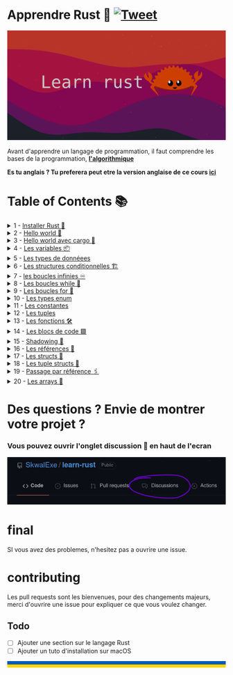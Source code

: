 # Apprendre Rust 🦀 [![Tweet](https://img.shields.io/twitter/url/http/shields.io.svg?style=social)](https://twitter.com/intent/tweet?url=https%3A%2F%2Fgithub.com%2FSkwalExe%2Flearn-rust&text=Je%20suis%20en%20train%20d%27apprendre%20Rust%20!&via=skwalexe)


![banner](images/banner.png)

Avant d'apprendre un langage de programmation, il faut comprendre les bases de la programmation, [**l'algorithmique**](https://www.youtube.com/watch?v=kk6YbA5I-Iw&list=PL2aehqZh72Lumvy4tSekr6Rzcgwn15MLI)

**Es tu anglais ? Tu preferera peut etre la version anglaise de ce cours [ici](https://github.com/SkwalExe/learn-rust)**

# Table of Contents 📚


<details>
    <summary>1 - <a href="https://github.com/SkwalExe/apprendre-rust/tree/main/cours/installer-rust" >Installer Rust 🦀</a></summary>

- [Linux 😎](https://github.com/SkwalExe/apprendre-rust/tree/main/cours/installer-rust#linux)
- [Windows 💩](https://github.com/SkwalExe/apprendre-rust/tree/main/cours/installer-rust#windows)

</details>

<details>
    <summary>2 - <a href="https://github.com/SkwalExe/apprendre-rust/tree/main/cours/hello-world" >Hello world 👋</a></summary>

- [Declarer une fonction ](https://github.com/SkwalExe/apprendre-rust/tree/main/cours/hello-world#declarer-une-fonction)
- [Afficher un message 💬](https://github.com/SkwalExe/apprendre-rust/tree/main/cours/hello-world#afficher-un-message)
- [Compiler et executer un programme 🏃‍](https://github.com/SkwalExe/apprendre-rust/tree/main/cours/hello-world#compiler-et-executer-un-programme)


</details>

<details>
    <summary>3 - <a href="https://github.com/SkwalExe/apprendre-rust/tree/main/cours/hello-world-cargo" >Hello world avec cargo 🚢</a></summary>

- [Qu'est-ce que cargo ❓](https://github.com/SkwalExe/apprendre-rust/tree/main/cours/hello-world-cargo#quest-ce-que-cargo)
- [Créer un projet 🆕](https://github.com/SkwalExe/apprendre-rust/tree/main/cours/hello-world-cargo#creer-un-projet)
- [Compiler et executer un programme 🏃](https://github.com/SkwalExe/apprendre-rust/tree/main/cours/hello-world-cargo#compiler-et-executer-un-programme)
    - [Juste compiler](https://github.com/SkwalExe/apprendre-rust/tree/main/cours/hello-world-cargo#juste-compiler)
    - [Compiler et executer 🏃](https://github.com/SkwalExe/apprendre-rust/tree/main/cours/hello-world-cargo#compiler-et-executer)

</details>

<details>
    <summary>4 - <a href="https://github.com/SkwalExe/apprendre-rust/tree/main/cours/les-variables" >Les variables 📦</a></summary>

- [Declarer une variable](https://github.com/SkwalExe/apprendre-rust/tree/main/cours/les-variables#declarer-une-variable)
- [Afficher une variable 💬](https://github.com/SkwalExe/apprendre-rust/tree/main/cours/les-variables#afficher-une-variable)
- [Modifier une variable](https://github.com/SkwalExe/apprendre-rust/tree/main/cours/les-variables#modifier-une-variable)
- [Les variables mutables](https://github.com/SkwalExe/apprendre-rust/tree/main/cours/les-variables#les-variables-mutables)

</details>

<details>
    <summary>5 - <a href="https://github.com/SkwalExe/apprendre-rust/tree/main/cours/les-types-de-donnees/" >Les types de donnéees</a></summary>

- [Que sont les types de données ❓](https://github.com/SkwalExe/apprendre-rust/tree/main/cours/les-types-de-donnees#que-sont-les-types-de-donnees)
- [Spécifier le type de donnée d'une variable](https://github.com/SkwalExe/apprendre-rust/tree/main/cours/les-types-de-donnees#specifier-le-type-de-donnee-dune-variable)

</details>

<details>
    <summary>6 - <a href="https://github.com/SkwalExe/apprendre-rust/tree/main/cours/les-structures-conditionnelles" >Les structures conditionnelles 🏗</a></summary>


- [Les operateurs de comparaison](https://github.com/SkwalExe/apprendre-rust/tree/main/cours/les-structures-conditionnelles#les-operateurs-de-comparaison)
- [if](https://github.com/SkwalExe/apprendre-rust/tree/main/cours/les-structures-conditionnelles#if)
- [else](https://github.com/SkwalExe/apprendre-rust/tree/main/cours/les-structures-conditionnelles#else)
- [else if](https://github.com/SkwalExe/apprendre-rust/tree/main/cours/les-structures-conditionnelles#else-if)

</details>

<details>
    <summary>7 - <a href="https://github.com/SkwalExe/apprendre-rust/tree/main/cours/les-boucles-infinies" >les boucles infinies ♾️</a></summary>

- [Qu'est-ce qu'une boucle infinie ❓](https://github.com/SkwalExe/apprendre-rust/tree/main/cours/les-boucles-infinies#quest-ce-quune-boucle-infinie)
- [Le mot clé loop ♾️](https://github.com/SkwalExe/apprendre-rust/tree/main/cours/les-boucles-infinies#le-mot-cle-loop️)
- [Le mot clé break 🛑](https://github.com/SkwalExe/apprendre-rust/tree/main/cours/les-boucles-infinies#le-mot-cle-break)
- [Le mot clé continue ➡️](https://github.com/SkwalExe/apprendre-rust/tree/main/cours/les-boucles-infinies#le-mot-cle-continue️)

</details>

<details>
    <summary>8 - <a href="https://github.com/SkwalExe/apprendre-rust/tree/main/cours/les-boucles-while" >Les boucles while 🔁</a></summary>

- [Qu'est-ce qu'une boucle while ❓](https://github.com/SkwalExe/apprendre-rust/tree/main/cours/les-boucles-while#quest-ce-quune-boucle-while)
- [Le mot clé while 🔁](https://github.com/SkwalExe/apprendre-rust/tree/main/cours/les-boucles-while#le-mot-cle-while)
- [Les mots clés break et continue 🔑](https://github.com/SkwalExe/apprendre-rust/tree/main/cours/les-boucles-while#les-mots-cles-break-et-continue)

</details>

<details>
    <summary>9 - <a href="https://github.com/SkwalExe/apprendre-rust/tree/main/cours/les-boucles-for" >Les boucles for 🔢</a></summary>

- [Qu'est ce qu'une boucle for ❓](https://github.com/SkwalExe/apprendre-rust/tree/main/cours/les-boucles-for#quest-ce-quune-boucle-for)
- [Le mot clé `for` 🔁](https://github.com/SkwalExe/apprendre-rust/tree/main/cours/les-boucles-for#le-mot-cle-for)
- [Iteration de vecteurs](https://github.com/SkwalExe/apprendre-rust/tree/main/cours/les-boucles-for#iteration-de-vecteurs)
    - [Qu'est ce qu'un vecteur ❓](https://github.com/SkwalExe/apprendre-rust/tree/main/cours/les-boucles-for#quest-ce-quun-vecteur)
    - [Déclarer un vecteur](https://github.com/SkwalExe/apprendre-rust/tree/main/cours/les-boucles-for#declarer-un-vecteur)
    - [Iterer sur un vecteur](https://github.com/SkwalExe/apprendre-rust/tree/main/cours/les-boucles-for#iterer-sur-un-vecteur)
    - [Iterer sur un vecteur avec l'indice 🔢](https://github.com/SkwalExe/apprendre-rust/tree/main/cours/les-boucles-for#iterer-sur-un-vecteur-avec-lindice)

</details>

<details>
    <summary>10 - <a href="https://github.com/SkwalExe/apprendre-rust/tree/main/cours/les-types-enum" >Les types enum</a></summary>

- [Qu'est ce qu'un enum ❓](https://github.com/SkwalExe/apprendre-rust/tree/main/cours/les-types-enum#quest-ce-quun-enum)
- [Déclarer un enum](https://github.com/SkwalExe/apprendre-rust/tree/main/cours/les-types-enum#declarer-un-enum)
- [Matcher un enum](https://github.com/SkwalExe/apprendre-rust/tree/main/cours/les-types-enum#matcher-un-enum)
    - [Qu'est ce qu'une expression match ❓](https://github.com/SkwalExe/apprendre-rust/tree/main/cours/les-types-enum#quest-ce-quune-expression-match)
    - [Usage](https://github.com/SkwalExe/apprendre-rust/tree/main/cours/les-types-enum#usage)
    - [Matcher un enum](https://github.com/SkwalExe/apprendre-rust/tree/main/cours/les-types-enum#matcher-un-enum)

</details>

<details>
    <summary>11 - <a href="https://github.com/SkwalExe/apprendre-rust/tree/main/cours/les-constantes" >Les constantes </a></summary>

- [Qu'est ce qu'une constante ❓](https://github.com/SkwalExe/apprendre-rust/tree/main/cours/les-constantes#quest-ce-quune-constant)
- [Déclarer une constante](https://github.com/SkwalExe/apprendre-rust/tree/main/cours/les-constantes#declarer-une-constante)
- [Utiliser une constante](https://github.com/SkwalExe/apprendre-rust/tree/main/cours/les-constantes#utiliser-une-constante)

</details>

<details>
    <summary>12 - <a href="https://github.com/SkwalExe/apprendre-rust/tree/main/cours/les-tuples" >Les tuples</a></summary>

- [Qu'est ce qu'un tuple ❓](https://github.com/SkwalExe/apprendre-rust/tree/main/cours/les-tuples#quest-ce-quun-tuple)
- [Déclarer un tuple](https://github.com/SkwalExe/apprendre-rust/tree/main/cours/les-tuples#declarer-un-tuple)
- [Acceder aux valeurs d'un tuple](https://github.com/SkwalExe/apprendre-rust/tree/main/cours/les-tuples#acceder-aux-valeurs-dun-tuple)
- [Extraire les valeurs d'un tuple](https://github.com/SkwalExe/apprendre-rust/tree/main/cours/les-tuples#extraire-les-valeurs-dun-tuple)

</details>

<details>
    <summary>13 - <a href="https://github.com/SkwalExe/apprendre-rust/tree/main/cours/les-fonctions" >Les fonctions 🛠️</a></summary>


- [Qu'est ce qu'une fonction ❓](https://github.com/SkwalExe/apprendre-rust/tree/main/cours/les-fonctions#quest-ce-quune-fonction)
- [Déclarer une fonction](https://github.com/SkwalExe/apprendre-rust/tree/main/cours/les-fonctions#declarer-une-fonction)
- [Retourner des valeurs](https://github.com/SkwalExe/apprendre-rust/tree/main/cours/les-fonctions#retourner-des-valeurs)

</details>

<details>
    <summary>14 - <a href="https://github.com/SkwalExe/apprendre-rust/tree/main/cours/les-blocs-de-code" >Les blocs de code 🟪️</a></summary>

- [Qu'est ce qu'un bloc de code ❓](https://github.com/SkwalExe/apprendre-rust/tree/main/cours/les-blocs-de-code#quest-ce-quun-bloc-de-code)
- [Usage](https://github.com/SkwalExe/apprendre-rust/tree/main/cours/les-blocs-de-code#usage)

</details>

<details>
    <summary>15 - <a href="https://github.com/SkwalExe/apprendre-rust/tree/main/cours/shadowing" >Shadowing 👥</a></summary>

- [Qu'est ce que c'est ❓](https://github.com/SkwalExe/apprendre-rust/tree/main/cours/shadowing#quest-ce-que-cest)
- [Comment ça marche 🤔](https://github.com/SkwalExe/apprendre-rust/tree/main/cours/shadowing#comment-ca-marche)

</details>

<details>
    <summary>16 - <a href="https://github.com/SkwalExe/apprendre-rust/tree/main/cours/les-references" >Les références 🔗</a></summary>

- [Qu'est ce qu'une reference ❔](https://github.com/SkwalExe/apprendre-rust/tree/main/cours/les-references#quest-ce-quune-reference)
- [Comment créer une reference ❔](https://github.com/SkwalExe/apprendre-rust/tree/main/cours/les-references#comment-creer-une-reference)
- [Comment utiliser une reference 🤹](https://github.com/SkwalExe/apprendre-rust/tree/main/cours/les-references#comment-utiliser-une-reference)
- [Modifier une reference ✏️](https://github.com/SkwalExe/apprendre-rust/tree/main/cours/les-references#modifier-une-reference)
    - [Premierement](https://github.com/SkwalExe/apprendre-rust/tree/main/cours/les-references#premierement)
    - [Deuxiemement](https://github.com/SkwalExe/apprendre-rust/tree/main/cours/les-references#deuxiemement)
- [Attention ⚠️](https://github.com/SkwalExe/apprendre-rust/tree/main/cours/les-references#attention)
    - [Premierement](https://github.com/SkwalExe/apprendre-rust/tree/main/cours/les-references#premierement)
    - [Deuxiemement](https://github.com/SkwalExe/apprendre-rust/tree/main/cours/les-references#deuxiemement)

</details>

<details>
    <summary>17 - <a href="https://github.com/SkwalExe/apprendre-rust/tree/main/cours/les-structs" >Les structs 🧱</a></summary>

- [Qu'est ce qu'un struct ❔](https://github.com/SkwalExe/apprendre-rust/tree/main/cours/les-structs#quest-ce-quun-struct)
- [Comment créer un struct ❔](https://github.com/SkwalExe/apprendre-rust/tree/main/cours/les-structs#comment-creer-un-struct)
- [Comment utiliser un struct 🤹](https://github.com/SkwalExe/apprendre-rust/tree/main/cours/les-structs#comment-utiliser-un-struct)
- [Modifier un struct ✏️](https://github.com/SkwalExe/apprendre-rust/tree/main/cours/les-structs#modifier-un-struct)

</details>

<details>
    <summary>18 - <a href="https://github.com/SkwalExe/apprendre-rust/tree/main/cours/les-tuple-structs" > Les tuple structs 🧱</a></summary>

- [Qu'est-ce qu'un tuple struct ❓](https://github.com/SkwalExe/apprendre-rust/tree/main/cours/les-tuple-structs#quest-ce-quun-tuple-struct)
- [Comment créer un tuple struct ❓](https://github.com/SkwalExe/apprendre-rust/tree/main/cours/les-tuple-structs#comment-creer-un-tuple-struct)
- [Comment utiliser un tuple struct 🤹](https://github.com/SkwalExe/apprendre-rust/tree/main/cours/les-tuple-structs#comment-utiliser-un-tuple-struct)
- [Comment modifier un tuple struct ✏️](https://github.com/SkwalExe/apprendre-rust/tree/main/cours/les-tuple-structs#comment-modifier-un-tuple-struct)

</details>


<details>
    <summary>19 - <a href="https://github.com/SkwalExe/apprendre-rust/tree/main/cours/passage-par-reference" >Passage par référence 🖇️</a></summary>

- [Le probleme ❌](https://github.com/SkwalExe/apprendre-rust/tree/main/cours/passage-par-reference#le-probleme)
- [La solution 💡](https://github.com/SkwalExe/apprendre-rust/tree/main/cours/passage-par-reference#la-solution)

</details>

<details>
    <summary>20 - <a href="https://github.com/SkwalExe/apprendre-rust/tree/main/cours/les-arrays" >Les arrays 📜</a></summary>

- [Qu'est ce qu'un array❔](https://github.com/SkwalExe/apprendre-rust/tree/main/cours/les-arrays#quest-ce-quun-array)
- [Declarer un array](https://github.com/SkwalExe/apprendre-rust/tree/main/cours/les-arrays#declarer-un-array)
- [Acceder a un array](https://github.com/SkwalExe/apprendre-rust/tree/main/cours/les-arrays#acceder-a-un-array)
- [Iterer sur un array🔁](https://github.com/SkwalExe/apprendre-rust/tree/main/cours/les-arrays#iterer-sur-un-array)
  - [Avec la methode iter🛠️](https://github.com/SkwalExe/apprendre-rust/tree/main/cours/les-arrays#avec-la-methode-iter️)
  - [Iterer avec la longueur d'un array🔢](https://github.com/SkwalExe/apprendre-rust/tree/main/cours/les-arrays#iterer-avec-la-longueur-dun-array)
- [Specifier le type et la longueur d'un array](https://github.com/SkwalExe/apprendre-rust/tree/main/cours/les-arrays#specifier-le-type-et-la-longueur-dun-array)
- [Valeurs par defaut d'un array🐧](https://github.com/SkwalExe/apprendre-rust/tree/main/cours/les-arrays#valeurs-par-defaut-dun-array)

</details>

# Des questions ? Envie de montrer votre projet ? 
### **Vous pouvez ouvrir l'onglet discussion 💬 en haut de l'ecran**
![discussion](images/discussions.png)
# final
SI vous avez des problemes, n'hesitez pas a ouvrire une issue.
# contributing
Les pull requests sont les bienvenues, pour des changements majeurs, merci d'ouvrire une issue pour expliquer ce que vous voulez changer. 
## Todo
- [ ] Ajouter une section sur le langage Rust   
- [ ] Ajouter un tuto d'installation sur macOS

<a href="https://github.com/SkwalExe#ukraine"><img src="https://raw.githubusercontent.com/SkwalExe/SkwalExe/main/ukraine.jpg" width="100%" height="15px" /></a>